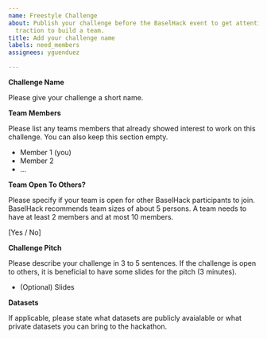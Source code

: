 ```yaml
---
name: Freestyle Challenge
about: Publish your challenge before the BaselHack event to get attention and initial
  traction to build a team.
title: Add your challenge name
labels: need_members
assignees: yguenduez

---
```


**Challenge Name**

Please give your challenge a short name.

**Team Members**

Please list any teams members that already showed interest to work on this challenge. You can also keep this section empty.

- Member 1 (you)
- Member 2
- ...

**Team Open To Others?**

Please specify if your team is open for other BaselHack participants to join. BaselHack recommends team sizes of about 5 persons. A team needs to have at least 2 members and at most 10 members.

[Yes / No]

**Challenge Pitch**

Please describe your challenge in 3 to 5 sentences.
If the challenge is open to others, it is beneficial to have some slides for the pitch (3 minutes).

- (Optional) Slides

**Datasets**

If applicable, please state what datasets are publicly avaialable or what private datasets you can bring to the hackathon.


